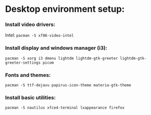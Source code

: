 # Desktop environment setup:

### Install video drivers:
Intel: `pacman -S xf86-video-intel`

### Install display and windows manager (i3):
```
pacman -S xorg i3 dmenu lightdm lightdm-gtk-greeter lightdm-gtk-greeter-settings picom
```

### Fonts and themes:
```
pacman -S ttf-dejavu papirus-icon-theme materia-gtk-theme 
```


### Install basic utilities:
```
pacman -S nautilus xfce4-terminal lxappearance firefox 
